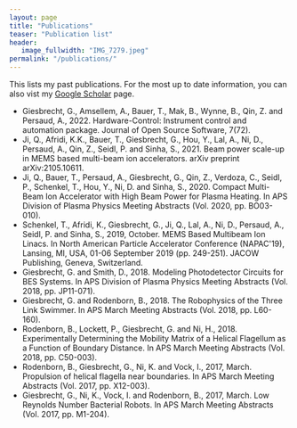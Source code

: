 ```yaml
---
layout: page
title: "Publications"
teaser: "Publication list"
header:
   image_fullwidth: "IMG_7279.jpeg"
permalink: "/publications/"
---
```


This lists my past publications. For the most up to date information, you can also vist my [Google Scholar](https://scholar.google.com/citations?hl=en&user=0ClPzDYAAAAJ) page.

* Giesbrecht, G., Amsellem, A., Bauer, T., Mak, B., Wynne, B., Qin, Z. and Persaud, A., 2022. Hardware-Control: Instrument control and automation package. Journal of Open Source Software, 7(72).
* Ji, Q., Afridi, K.K., Bauer, T., Giesbrecht, G., Hou, Y., Lal, A., Ni, D., Persaud, A., Qin, Z., Seidl, P. and Sinha, S., 2021. Beam power scale-up in MEMS based multi-beam ion accelerators. arXiv preprint arXiv:2105.10611.
* Ji, Q., Bauer, T., Persaud, A., Giesbrecht, G., Qin, Z., Verdoza, C., Seidl, P., Schenkel, T., Hou, Y., Ni, D. and Sinha, S., 2020. Compact Multi-Beam Ion Accelerator with High Beam Power for Plasma Heating. In APS Division of Plasma Physics Meeting Abstracts (Vol. 2020, pp. BO03-010).
* Schenkel, T., Afridi, K., Giesbrecht, G., Ji, Q., Lal, A., Ni, D., Persaud, A., Seidl, P. and Sinha, S., 2019, October. MEMS Based Multibeam Ion Linacs. In North American Particle Accelerator Conference (NAPAC'19), Lansing, MI, USA, 01-06 September 2019 (pp. 249-251). JACOW Publishing, Geneva, Switzerland.
* Giesbrecht, G. and Smith, D., 2018. Modeling Photodetector Circuits for BES Systems. In APS Division of Plasma Physics Meeting Abstracts (Vol. 2018, pp. JP11-071).
* Giesbrecht, G. and Rodenborn, B., 2018. The Robophysics of the Three Link Swimmer. In APS March Meeting Abstracts (Vol. 2018, pp. L60-160).
* Rodenborn, B., Lockett, P., Giesbrecht, G. and Ni, H., 2018. Experimentally Determining the Mobility Matrix of a Helical Flagellum as a Function of Boundary Distance. In APS March Meeting Abstracts (Vol. 2018, pp. C50-003).
* Rodenborn, B., Giesbrecht, G., Ni, K. and Vock, I., 2017, March. Propulsion of helical flagella near boundaries. In APS March Meeting Abstracts (Vol. 2017, pp. X12-003).
* Giesbrecht, G., Ni, K., Vock, I. and Rodenborn, B., 2017, March. Low Reynolds Number Bacterial Robots. In APS March Meeting Abstracts (Vol. 2017, pp. M1-204).
